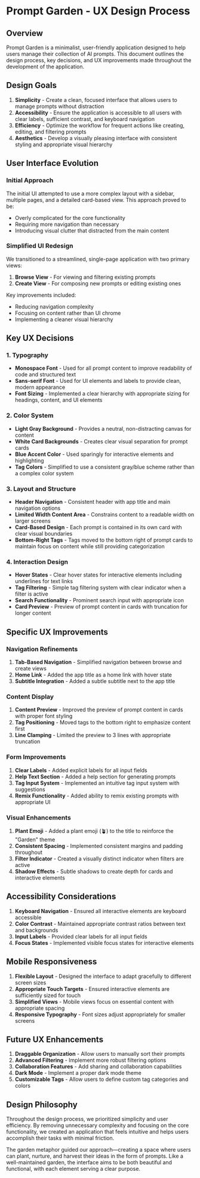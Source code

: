 # Prompt Garden - UX Design Process

## Overview

Prompt Garden is a minimalist, user-friendly application designed to help users manage their collection of AI prompts. This document outlines the design process, key decisions, and UX improvements made throughout the development of the application.

## Design Goals

1. **Simplicity** - Create a clean, focused interface that allows users to manage prompts without distraction
2. **Accessibility** - Ensure the application is accessible to all users with clear labels, sufficient contrast, and keyboard navigation
3. **Efficiency** - Optimize the workflow for frequent actions like creating, editing, and filtering prompts
4. **Aesthetics** - Develop a visually pleasing interface with consistent styling and appropriate visual hierarchy

## User Interface Evolution

### Initial Approach

The initial UI attempted to use a more complex layout with a sidebar, multiple pages, and a detailed card-based view. This approach proved to be:
- Overly complicated for the core functionality
- Requiring more navigation than necessary
- Introducing visual clutter that distracted from the main content

### Simplified UI Redesign

We transitioned to a streamlined, single-page application with two primary views:
1. **Browse View** - For viewing and filtering existing prompts
2. **Create View** - For composing new prompts or editing existing ones

Key improvements included:
- Reducing navigation complexity
- Focusing on content rather than UI chrome
- Implementing a cleaner visual hierarchy

## Key UX Decisions

### 1. Typography

- **Monospace Font** - Used for all prompt content to improve readability of code and structured text
- **Sans-serif Font** - Used for UI elements and labels to provide clean, modern appearance
- **Font Sizing** - Implemented a clear hierarchy with appropriate sizing for headings, content, and UI elements

### 2. Color System

- **Light Gray Background** - Provides a neutral, non-distracting canvas for content
- **White Card Backgrounds** - Creates clear visual separation for prompt cards
- **Blue Accent Color** - Used sparingly for interactive elements and highlighting
- **Tag Colors** - Simplified to use a consistent gray/blue scheme rather than a complex color system

### 3. Layout and Structure

- **Header Navigation** - Consistent header with app title and main navigation options
- **Limited Width Content Area** - Constrains content to a readable width on larger screens
- **Card-Based Design** - Each prompt is contained in its own card with clear visual boundaries
- **Bottom-Right Tags** - Tags moved to the bottom right of prompt cards to maintain focus on content while still providing categorization

### 4. Interaction Design

- **Hover States** - Clear hover states for interactive elements including underlines for text links
- **Tag Filtering** - Simple tag filtering system with clear indicator when a filter is active
- **Search Functionality** - Prominent search input with appropriate icon
- **Card Preview** - Preview of prompt content in cards with truncation for longer content

## Specific UX Improvements

### Navigation Refinements

1. **Tab-Based Navigation** - Simplified navigation between browse and create views
2. **Home Link** - Added the app title as a home link with hover state
3. **Subtitle Integration** - Added a subtle subtitle next to the app title

### Content Display

1. **Content Preview** - Improved the preview of prompt content in cards with proper font styling
2. **Tag Positioning** - Moved tags to the bottom right to emphasize content first
3. **Line Clamping** - Limited the preview to 3 lines with appropriate truncation

### Form Improvements

1. **Clear Labels** - Added explicit labels for all input fields
2. **Help Text Section** - Added a help section for generating prompts
3. **Tag Input System** - Implemented an intuitive tag input system with suggestions
4. **Remix Functionality** - Added ability to remix existing prompts with appropriate UI

### Visual Enhancements

1. **Plant Emoji** - Added a plant emoji (🪴) to the title to reinforce the "Garden" theme
2. **Consistent Spacing** - Implemented consistent margins and padding throughout
3. **Filter Indicator** - Created a visually distinct indicator when filters are active
4. **Shadow Effects** - Subtle shadows to create depth for cards and interactive elements

## Accessibility Considerations

1. **Keyboard Navigation** - Ensured all interactive elements are keyboard accessible
2. **Color Contrast** - Maintained appropriate contrast ratios between text and backgrounds
3. **Input Labels** - Provided clear labels for all input fields
4. **Focus States** - Implemented visible focus states for interactive elements

## Mobile Responsiveness

1. **Flexible Layout** - Designed the interface to adapt gracefully to different screen sizes
2. **Appropriate Touch Targets** - Ensured interactive elements are sufficiently sized for touch
3. **Simplified Views** - Mobile views focus on essential content with appropriate spacing
4. **Responsive Typography** - Font sizes adjust appropriately for smaller screens

## Future UX Enhancements

1. **Draggable Organization** - Allow users to manually sort their prompts
2. **Advanced Filtering** - Implement more robust filtering options
3. **Collaboration Features** - Add sharing and collaboration capabilities
4. **Dark Mode** - Implement a proper dark mode theme
5. **Customizable Tags** - Allow users to define custom tag categories and colors

## Design Philosophy

Throughout the design process, we prioritized simplicity and user efficiency. By removing unnecessary complexity and focusing on the core functionality, we created an application that feels intuitive and helps users accomplish their tasks with minimal friction.

The garden metaphor guided our approach—creating a space where users can plant, nurture, and harvest their ideas in the form of prompts. Like a well-maintained garden, the interface aims to be both beautiful and functional, with each element serving a clear purpose. 
